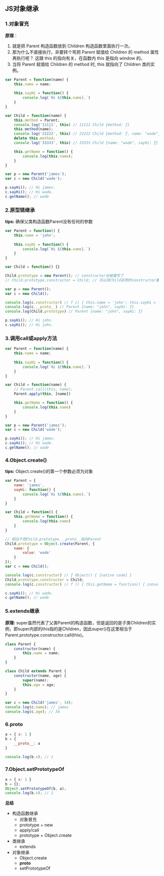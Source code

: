 ## JS对象继承
### 1.对象冒充
__原理__：
1. 就是把 Parent 构造函数放到 Children 构造函数里面执行一次。
2. 那为什么不直接执行，非要转个弯把 Parent 赋值给 Children 的 method 属性再执行呢？ 这跟 this 的指向有关，在函数内 this 是指向 window 的。
3. 当将 Parent 赋值给 Children 的 method 时, this 就指向了 Children 类的实例。
```js
var Parent = function(name) {
	this.name = name;
	
	this.sayHi = function() {
		console.log(`Hi ${this.name}.`)
	}
}

var Child = function(name) {
	this.method = Parent;
	console.log('11111', this) // 11111 Child {method: ƒ}
	this.method(name);
	console.log('22222', this) // 22222 Child {method: ƒ, name: "wade", sayHi: ƒ}
	delete this.method;
	console.log('33333', this) // 33333 Child {name: "wade", sayHi: ƒ}

	this.getName = function() {
		console.log(this.name);
	}
}

var p = new Parent('james');
var c = new Child('wade');

p.sayHi(); // Hi james.
c.sayHi(); // Hi wade.
c.getName(); // wade
```
### 2.原型链继承
__tips:__
确保父类构造函数Parent没有任何的参数
```js
var Parent = function() {
	this.name = 'john';
	
	this.sayHi = function() {
		console.log(`Hi ${this.name}.`)
	}
}

var Child = function() {}

Child.prototype = new Parent(); // constructor也被重写了
// Child.prototype.constructor = Child; // 可以将Child实例的constructor重新定义为Child

var p = new Parent();
var c = new Child();

console.log(c.constructor) // f () { this.name = 'john'; this.sayHi = function() { console.log(`Hi ${this.name}.`) } }
console.log(c.__proto__) // Parent {name: "john", sayHi: ƒ}
console.log(Child.prototype) // Parent {name: "john", sayHi: ƒ}

p.sayHi(); // Hi john.
c.sayHi(); // Hi john.
```
### 3.调用call或apply方法
```js
var Parent = function(name) {
	this.name = name;
	
	this.sayHi = function() {
		console.log(`Hi ${this.name}.`)
	}
}

var Child = function(name) {
	// Parent.call(this, name);
	Parent.apply(this, [name])

	this.getName = function() {
		console.log(this.name)
	}
}

var p = new Parent('james');
var c = new Child('wade');

p.sayHi(); // Hi james.
c.sayHi(); // Hi wade.
c.getName(); // wade
```
### 4.Object.create()
__tips:__
Object.create()的第一个参数必须为对象
```js
var Parent = {
	name: 'james',
	sayHi: function() {
		console.log(`Hi ${this.name}.`)
	}
}

var Child = function() {
	this.getName = function() {
		console.log(this.name)
	}
}

// 相当于把Child.prototype.__proto__指向Parent
Child.prototype = Object.create(Parent, {
	name: {
		value: 'wade'
	}
});
var c = new Child();

console.log(c.constructor) // ƒ Object() { [native code] }
Child.prototype.constructor = Child;
console.log(c.constructor) // f () { this.getName = function() { console.log(this.name) } }

c.sayHi(); // Hi wade.
c.getName(); // wade

```
### 5.extends继承
__原理:__
super虽然代表了父类Parent的构造函数，但是返回的是子类Children的实例，即super内部的this指的是Children，因此super()在这里相当于Parent.prototype.constructor.call(this)。
```js
class Parent {
	constructor(name) {
		this.name = name;
	}
}

class Child extends Parent {
	constructor(name, age) {
		super(name);
		this.age = age;
	}
}

var c = new Child('james', 34);
console.log(c.name); // james
console.log(c.age); // 34

```

### 6.__proto__
```js
a = { x: 1 }
b = {
    __proto__: a
}

console.log(b.x); // 1
```
### 7.Object.setPrototypeOf
```js
a = { x: 1 }
b = {};
Object.setPrototypeOf(b, a);
console.log(b.x); // 1
```

__总结__
* 构造函数继承
	* 对象冒充
	* prototype + new
	* apply/call
	* prototype + Object.create
* 类继承
    * extends
* 对象继承
    * Object.create
    * __proto__
    * setPrototypeOf